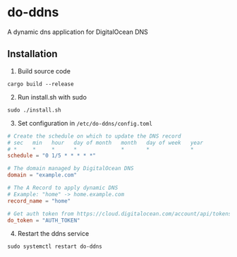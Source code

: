 # do-ddns
A dynamic dns application for DigitalOcean DNS

## Installation
1. Build source code
```
cargo build --release
```
2. Run install.sh with sudo
```
sudo ./install.sh
```
3. Set configuration in `/etc/do-ddns/config.toml`
```toml
# Create the schedule on which to update the DNS record
# sec   min   hour   day of month   month   day of week   year
# *     *     *      *              *       *             *
schedule = "0 1/5 * * * * *"

# The domain managed by DigitalOcean DNS
domain = "example.com"

# The A Record to apply dynamic DNS
# Example: "home" -> home.example.com
record_name = "home" 

# Get auth token from https://cloud.digitalocean.com/account/api/tokens
do_token = "AUTH_TOKEN"
```
4. Restart the ddns service
```
sudo systemctl restart do-ddns
```
